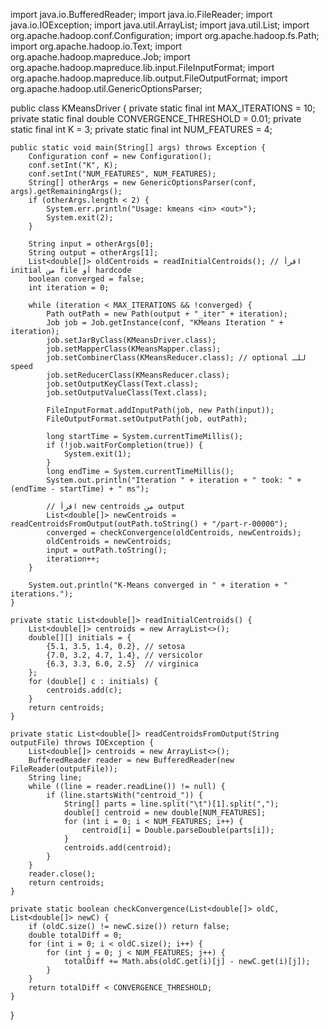 import java.io.BufferedReader;
import java.io.FileReader;
import java.io.IOException;
import java.util.ArrayList;
import java.util.List;
import org.apache.hadoop.conf.Configuration;
import org.apache.hadoop.fs.Path;
import org.apache.hadoop.io.Text;
import org.apache.hadoop.mapreduce.Job;
import org.apache.hadoop.mapreduce.lib.input.FileInputFormat;
import org.apache.hadoop.mapreduce.lib.output.FileOutputFormat;
import org.apache.hadoop.util.GenericOptionsParser;

public class KMeansDriver {
    private static final int MAX_ITERATIONS = 10;
    private static final double CONVERGENCE_THRESHOLD = 0.01;
    private static final int K = 3;
    private static final int NUM_FEATURES = 4;

    public static void main(String[] args) throws Exception {
        Configuration conf = new Configuration();
        conf.setInt("K", K);
        conf.setInt("NUM_FEATURES", NUM_FEATURES);
        String[] otherArgs = new GenericOptionsParser(conf, args).getRemainingArgs();
        if (otherArgs.length < 2) {
            System.err.println("Usage: kmeans <in> <out>");
            System.exit(2);
        }

        String input = otherArgs[0];
        String output = otherArgs[1];
        List<double[]> oldCentroids = readInitialCentroids(); // اقرأ initial من file أو hardcode
        boolean converged = false;
        int iteration = 0;

        while (iteration < MAX_ITERATIONS && !converged) {
            Path outPath = new Path(output + "_iter" + iteration);
            Job job = Job.getInstance(conf, "KMeans Iteration " + iteration);
            job.setJarByClass(KMeansDriver.class);
            job.setMapperClass(KMeansMapper.class);
            job.setCombinerClass(KMeansReducer.class); // optional للـ speed
            job.setReducerClass(KMeansReducer.class);
            job.setOutputKeyClass(Text.class);
            job.setOutputValueClass(Text.class);

            FileInputFormat.addInputPath(job, new Path(input));
            FileOutputFormat.setOutputPath(job, outPath);

            long startTime = System.currentTimeMillis();
            if (!job.waitForCompletion(true)) {
                System.exit(1);
            }
            long endTime = System.currentTimeMillis();
            System.out.println("Iteration " + iteration + " took: " + (endTime - startTime) + " ms");

            // اقرأ new centroids من output
            List<double[]> newCentroids = readCentroidsFromOutput(outPath.toString() + "/part-r-00000");
            converged = checkConvergence(oldCentroids, newCentroids);
            oldCentroids = newCentroids;
            input = outPath.toString();
            iteration++;
        }

        System.out.println("K-Means converged in " + iteration + " iterations.");
    }

    private static List<double[]> readInitialCentroids() {
        List<double[]> centroids = new ArrayList<>();
        double[][] initials = {
            {5.1, 3.5, 1.4, 0.2}, // setosa
            {7.0, 3.2, 4.7, 1.4}, // versicolor
            {6.3, 3.3, 6.0, 2.5}  // virginica
        };
        for (double[] c : initials) {
            centroids.add(c);
        }
        return centroids;
    }

    private static List<double[]> readCentroidsFromOutput(String outputFile) throws IOException {
        List<double[]> centroids = new ArrayList<>();
        BufferedReader reader = new BufferedReader(new FileReader(outputFile));
        String line;
        while ((line = reader.readLine()) != null) {
            if (line.startsWith("centroid_")) {
                String[] parts = line.split("\t")[1].split(",");
                double[] centroid = new double[NUM_FEATURES];
                for (int i = 0; i < NUM_FEATURES; i++) {
                    centroid[i] = Double.parseDouble(parts[i]);
                }
                centroids.add(centroid);
            }
        }
        reader.close();
        return centroids;
    }

    private static boolean checkConvergence(List<double[]> oldC, List<double[]> newC) {
        if (oldC.size() != newC.size()) return false;
        double totalDiff = 0;
        for (int i = 0; i < oldC.size(); i++) {
            for (int j = 0; j < NUM_FEATURES; j++) {
                totalDiff += Math.abs(oldC.get(i)[j] - newC.get(i)[j]);
            }
        }
        return totalDiff < CONVERGENCE_THRESHOLD;
    }
}
